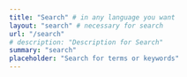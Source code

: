 ```yaml
---
title: "Search" # in any language you want
layout: "search" # necessary for search
url: "/search"
# description: "Description for Search"
summary: "search"
placeholder: "Search for terms or keywords"
---
```

